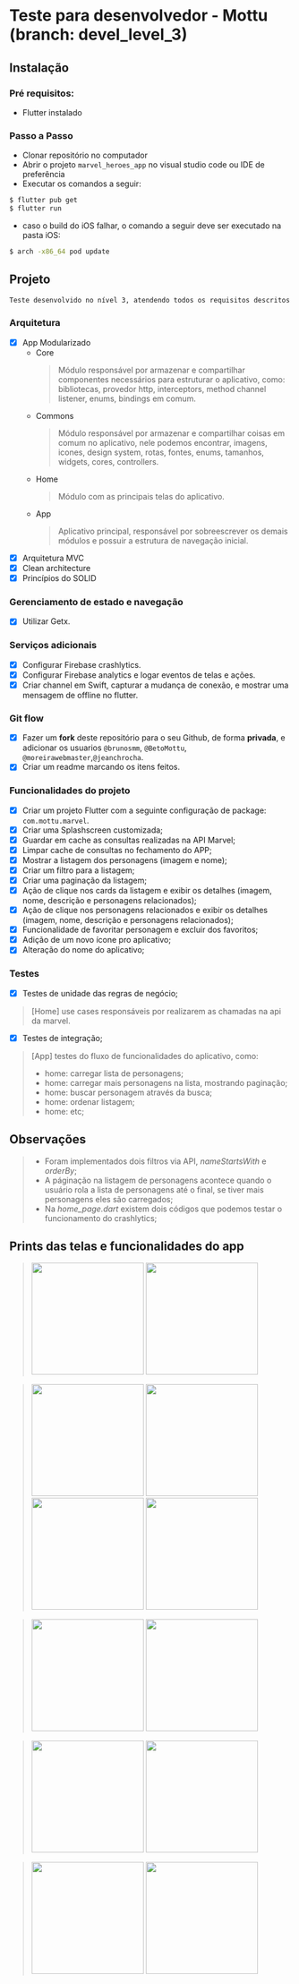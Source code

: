 
# Teste para desenvolvedor - Mottu (branch: devel_level_3)

## Instalação
### Pré requisitos:
- Flutter instalado

### Passo a Passo
- Clonar repositório no computador
- Abrir o projeto `marvel_heroes_app` no visual studio code ou IDE de preferência 
- Executar os comandos a seguir: 
```bash
$ flutter pub get
$ flutter run
```
- caso o build do iOS falhar, o comando a seguir deve ser executado na pasta iOS:
```bash
$ arch -x86_64 pod update
```

## Projeto
```bash
Teste desenvolvido no nível 3, atendendo todos os requisitos descritos abaixo:
```

### Arquitetura
- [x] App Modularizado
    - Core
        > Módulo responsável por armazenar e compartilhar componentes necessários para estruturar o aplicativo, como: bibliotecas, provedor http, interceptors, method channel listener, enums, bindings em comum.
    - Commons
        > Módulo responsável por armazenar e compartilhar coisas em comum no aplicativo, nele podemos encontrar, imagens, icones, design system, rotas, fontes, enums, tamanhos, widgets, cores, controllers.
    - Home
        > Módulo com as principais telas do aplicativo.
    - App
        > Aplicativo principal, responsável por sobreescrever os demais módulos e possuir a estrutura de navegação inicial.
- [x] Arquitetura MVC
- [x] Clean architecture
- [x] Princípios do SOLID

### Gerenciamento de estado e navegação
- [x] Utilizar Getx.

### Serviços adicionais
- [x] Configurar Firebase crashlytics.
- [x] Configurar Firebase analytics e logar eventos de telas e ações.
- [x] Criar channel em Swift, capturar a mudança de conexão, e mostrar uma mensagem de offline no flutter.

### Git flow
- [x] Fazer um **fork** deste repositório para o seu Github, de forma **privada**, e adicionar os usuarios `@brunosmm`, `@BetoMottu`, `@moreirawebmaster`,`@jeanchrocha`.
- [x] Criar um readme marcando os itens feitos.

### Funcionalidades do projeto
- [x] Criar um projeto Flutter com a seguinte configuração de package: `com.mottu.marvel`.
- [x] Criar uma Splashscreen customizada;
- [x] Guardar em cache as consultas realizadas na API Marvel;
- [x] Limpar cache de consultas no fechamento do APP;
- [x] Mostrar a listagem dos personagens (imagem e nome);
- [x] Criar um filtro para a listagem;
- [x] Criar uma paginação da listagem;
- [x] Ação de clique nos cards da listagem e exibir os detalhes (imagem, nome, descrição e personagens relacionados);
- [x] Ação de clique nos personagens relacionados e exibir os detalhes (imagem, nome, descrição e personagens relacionados);
- [x] Funcionalidade de favoritar personagem e excluir dos favoritos;
- [x] Adição de um novo ícone pro aplicativo;
- [x] Alteração do nome do aplicativo;

### Testes
- [x] Testes de unidade das regras de negócio;
> [Home] use cases responsáveis por realizarem as chamadas na api da marvel.

- [x] Testes de integração;
> [App] testes do fluxo de funcionalidades do aplicativo, como: 
>- home: carregar lista de personagens;
>- home: carregar mais personagens na lista, mostrando paginação;
>- home: buscar personagem através da busca;
>- home: ordenar listagem;
>- home: etc;

## Observações
>- Foram implementados dois filtros via API, *nameStartsWith* e *orderBy*;
>- A páginação na listagem de personagens acontece quando o usuário rola a lista de personagens até o final, se tiver mais personagens eles são carregados;
>- Na *home_page.dart* existem dois códigos que podemos testar o funcionamento do crashlytics;

## Prints das telas e funcionalidades do app
> <img src="https://github-production-user-asset-6210df.s3.amazonaws.com/32513744/368209713-3bb746eb-7329-42f0-a135-788420694443.PNG?X-Amz-Algorithm=AWS4-HMAC-SHA256&X-Amz-Credential=AKIAVCODYLSA53PQK4ZA%2F20240917%2Fus-east-1%2Fs3%2Faws4_request&X-Amz-Date=20240917T143610Z&X-Amz-Expires=300&X-Amz-Signature=8422472f596e6a440b0f5f9818295e86c26c8747464e0f87e5d7818d4d43c284&X-Amz-SignedHeaders=host&actor_id=32513744&key_id=0&repo_id=858153668" width="200"/> <img src="https://github.com/user-attachments/assets/d969e5db-4476-4bbf-bcc0-6d2cc436d15c" width="200"/> 

> <img src="https://github.com/user-attachments/assets/7857047f-4363-421d-b013-77703c0864a8" width="200"/> <img src="https://github.com/user-attachments/assets/8dba6303-967a-4d17-b10b-1189cc32b231" width="200"/> <img src="https://github.com/user-attachments/assets/a600ec85-ea68-4190-aab3-60ac7ad49b87" width="200"/> <img src="https://github.com/user-attachments/assets/47d6bf2b-ce34-4785-8c2f-035f2509de79" width="200"/>

> <img src="https://github.com/user-attachments/assets/ac42253c-1d70-45b0-8c3c-82ccfbe0d1b8" width="200"/> <img src="https://github.com/user-attachments/assets/dbaf727d-3943-4ae6-ad30-4f2e23c70c1d" width="200"/>

> <img src="https://github.com/user-attachments/assets/6c83a35c-6b54-47d5-a741-bc65d3b73634" width="200"/> <img src="https://github.com/user-attachments/assets/a090e90c-1d44-4765-93f2-957c7b4e545a" width="200"/>

> <img src="https://github.com/user-attachments/assets/c8490246-288e-4609-bb74-2dd82f5044be" width="200"/> <img src="https://github.com/user-attachments/assets/b31a9aed-757d-4189-b830-48fa6f87e005" width="200"/>





